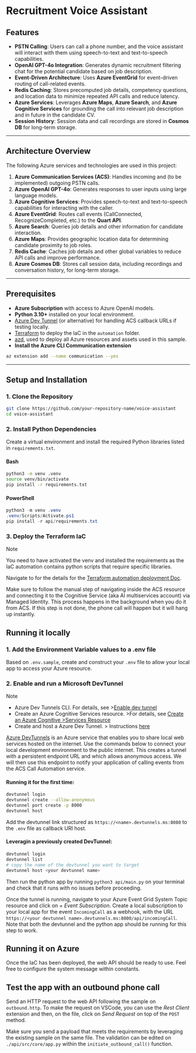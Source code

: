 # Recruitment Voice Assistant 

## Features
- **PSTN Calling**: Users can call a phone number, and the voice assistant will interact with them using speech-to-text and text-to-speech capabilities.
- **OpenAI GPT-4o Integration**: Generates dynamic recruitment filtering chat for the potential candidate based on job description.
- **Event-Driven Architecture**: Uses **Azure EventGrid** for event-driven routing of call-related events.
- **Redis Caching**: Stores precomputed job details, competency questions, and location data to minimize repeated API calls and reduce latency.
- **Azure Services**: Leverages **Azure Maps**, **Azure Search**, and **Azure Cognitive Services** for grounding the call into relevant job description and in future in the candidate CV. 
- **Session History**: Session data and call recordings are stored in **Cosmos DB** for long-term storage.
---

## Architecture Overview
The following Azure services and technologies are used in this project:

1. **Azure Communication Services (ACS)**: Handles incoming and (to be implemented) outgoing PSTN calls.
2. **Azure OpenAI GPT-4o**: Generates responses to user inputs using large language models.
3. **Azure Cognitive Services**: Provides speech-to-text and text-to-speech capabilities for interacting with the caller.
4. **Azure EventGrid**: Routes call events (CallConnected, RecognizeCompleted, etc.) to the **Quart API**.
5. **Azure Search**: Queries job details and other information for candidate interaction.
6. **Azure Maps**: Provides geographic location data for determining candidate proximity to job roles.
7. **Redis Cache**: Caches job details and other global variables to reduce API calls and improve performance.
8. **Azure Cosmos DB**: Stores call session data, including recordings and conversation history, for long-term storage.
---

## Prerequisites
- **Azure Subscription** with access to Azure OpenAI models.  
- **Python 3.10+** installed on your local environment.  
- [Azure Dev Tunnel](https://learn.microsoft.com/en-us/azure/developer/dev-tunnels/get-started?tabs=windows) (or alternative) for handling ACS callback URLs if testing locally.  
- [Terraform](https://learn.microsoft.com/pt-br/azure/developer/terraform/get-started-windows-bash) to deploy the IaC in the `automation` folder.
- [azd](https://learn.microsoft.com/azure/developer/azure-developer-cli/install-azd), used to deploy all Azure resources and assets used in this sample.
- **Install the Azure CLI Communication extension**
```bash
az extension add --name communication --yes
```

---

## Setup and Installation
### 1. Clone the Repository

```bash
git clone https://github.com/your-repository-name/voice-assistant
cd voice-assistant
```

### 2. Install Python Dependencies
Create a virtual environment and install the required Python libraries listed in `requirements.txt`.

#### Bash
```bash
python3 -m venv .venv
source venv/bin/activate
pip install -r requirements.txt
```

#### PowerShell
```powershell
python3 -m venv .venv
.venv/Scripts/Activate.ps1
pip install -r api/requirements.txt
```

### 3. Deploy the Terraform IaC
> [!Note]
> You need to have activated the venv and installed the requirements as the IaC automation contains python scripts that require specific libraries.

Navigate to for the details for the [Terraform automation deployment Doc](automation/README.md).

Make sure to follow the manual step of navigating inside the ACS resource and connecting it to the Cognitive Service (aka AI multiservices account) via Managed Identity. This process happens in the background when you do it from ACS. If this step is not done, the phone call will happen but it will hang up instantly.


## Running it locally

### 1. Add the Environment Variable values to a .env file
Based on `.env.sample`, create and construct your `.env` file to allow your local app to access your Azure resource.

### 2. Enable and run a Microsoft DevTunnel
> [!NOTE]
>- Azure Dev Tunnels CLI. For details, see  >[Enable dev tunnel](https://docs.tunnels.api.>visualstudio.com/cli)
>- Create an Azure Cognitive Services resource. >For details, see [Create an Azure Cognitive >Services Resource](https://learn.microsoft.com/>en-us/azure/cognitive-services/>cognitive-services-apis-create-account)
>- Create and host a Azure Dev Tunnel. > Instructions [here](https://learn.microsoft.com/>en-us/azure/developer/dev-tunnels/get-started)

[Azure DevTunnels](https://learn.microsoft.com/en-us/azure/developer/dev-tunnels/overview) is an Azure service that enables you to share local web services hosted on the internet. Use the commands below to connect your local development environment to the public internet. This creates a tunnel with a persistent endpoint URL and which allows anonymous access. We will then use this endpoint to notify your application of calling events from the ACS Call Automation service.

#### Running it for the first time:

```bash
devtunnel login
devtunnel create --allow-anonymous
devtunnel port create -p 8000
devtunnel host
```
Add the devtunnel link structured as `https://<name>.devtunnels.ms:8080` to the `.env` file as callback URI host.

#### Leveragin a previously created DevTunnel:
```bash
devtunnel login
devtunnel list
# copy the name of the devtunnel you want to target
devtunnel host <your devtunnel name> 
```
Then run the python app by running `python3 api/main.py` on your terminal and check that it runs with no issues before proceeding.

Once the tunnel is running, navigate to your Azure Event Grid System Topic resource and click on *+ Event Subscription*. Create a local subscription to your local app for the event `IncomingCall` as a webhook, with the URL `https://<your devtunnel name>.devtunnels.ms:8000/api/incomingCall`. Note that both the devtunnel and the python app should be running for this step to work.

## Running it on Azure
Once the IaC has been deployed, the web API should be ready to use. Feel free to configure the system message within constants.

## Test the app with an outbound phone call

Send an HTTP request to the web API following the sample on `outbound.http`. To make the request on VSCode, you can use the *Rest Client* extension and then, on the file, click on *Send Request* on top of the `POST` method.

Make sure you send a payload that meets the requirements by leveraging the existing sample on the same file. The validation can be edited on `./api/src/core/app.py` within the `initiate_outbound_call()` function.


